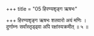 +++
title = "05 हिरण्यशृङ्ग ऋषभः"

+++
हिरण्यशृङ्ग ऋषभः शतवारो अयं मणिः ।  
दुर्णाम्नः सर्वांस्तृड्ढ्वा अपि रक्षांस्यक्रमीत् ॥ ५ ॥